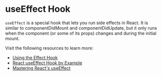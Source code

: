 # useEffect Hook

`useEffect` is a special hook that lets you run side effects in React. It is similar to componentDidMount and componentDidUpdate, but it only runs when the component (or some of its props) changes and during the initial mount.

Visit the following resources to learn more:

- [Using the Effect Hook](https://react.dev/reference/react/useEffect)
- [React useEffect Hook by Example](https://www.robinwieruch.de/react-useeffect-hook/)
- [Mastering React's useEffect](https://youtu.be/dH6i3GurZW8?si=0PawRtCGLCGt7I9M)
